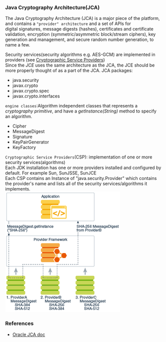 ### Java Cryptography Architecture(JCA)
The Java Cryptography Architecture (JCA) is a major piece of the platform, and contains a `"provider" architecture` and a set of APIs for     
digital signatures, message digests (hashes), certificates and certificate validation, encryption (symmetric/asymmetric block/stream ciphers), key generation and management, and secure random number generation, to name a few. 

Security services(security algorithms e.g. AES-GCM) are implemented in providers (see [Cryptographic Service Providers](https://docs.oracle.com/en/java/javase/11/security/java-cryptography-architecture-jca-reference-guide.html#GUID-3E0744CE-6AC7-4A6D-A1F6-6C01199E6920))    
Since the *JCE* uses the same architecture as the JCA, the JCE should be more properly thought of as a part of the JCA.
JCA packages:
- java.security
- javax.crypto
- javax.crypto.spec
- javax.crypto.interfaces

`engine classes`:Algorithm independent classes that represents a *cryptography primitive*, and have a *getInstance(String)* method to specify an algorithm.    
- Cipher
- MessageDigest
- Signature
- KeyPairGenerator
- KeyFactory

`Cryptographic Service Providers`(CSP): implementation of one or more security services(algorithms)    
Each JDK installation has one or more providers installed and configured by default. For example Sun, SunJSSE, SunJCE    
Each CSP contains an Instance of "java.security.Provider" which contains the provider's name and lists all of the security services/algorithms it implements.       
![](./JCA-provider.png)


### References
- [Oracle JCA doc](https://docs.oracle.com/en/java/javase/11/security/java-cryptography-architecture-jca-reference-guide.html#GUID-2BCFDD85-D533-4E6C-8CE9-29990DEB0190)